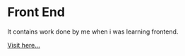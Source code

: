 # Front End
It contains work done by me when i was learning frontend.

[Visit here...](https://amitbaraiya.github.io/frontend)